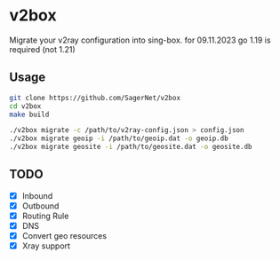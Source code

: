 # v2box

Migrate your v2ray configuration into sing-box.
for 09.11.2023 go 1.19 is required (not 1.21)

## Usage

```bash
git clone https://github.com/SagerNet/v2box
cd v2box
make build

./v2box migrate -c /path/to/v2ray-config.json > config.json
./v2box migrate geoip -i /path/to/geoip.dat -o geoip.db
./v2box migrate geosite -i /path/to/geosite.dat -o geosite.db
```

## TODO

- [x] Inbound
- [x] Outbound
- [x] Routing Rule
- [x] DNS
- [x] Convert geo resources
- [x] Xray support
